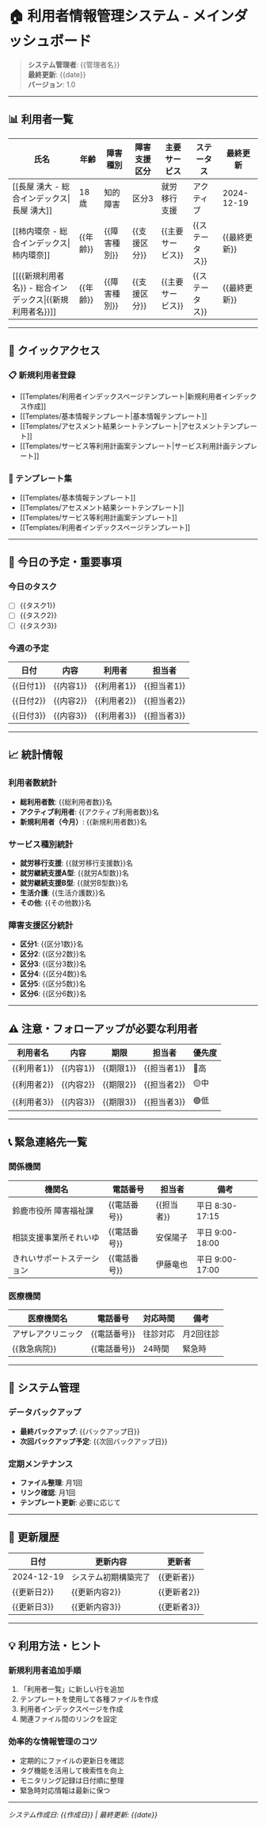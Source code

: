 # 🏠 利用者情報管理システム - メインダッシュボード

> **システム管理者**: {{管理者名}}  
> **最終更新**: {{date}}  
> **バージョン**: 1.0

---

## 📊 利用者一覧

| 氏名 | 年齢 | 障害種別 | 障害支援区分 | 主要サービス | ステータス | 最終更新 |
|------|------|----------|-------------|-------------|----------|----------|
| [[長屋 湧大 - 総合インデックス\|長屋 湧大]] | 18歳 | 知的障害 | 区分3 | 就労移行支援 | アクティブ | 2024-12-19 |
| [[柿内環奈 - 総合インデックス\|柿内環奈]] | {{年齢}} | {{障害種別}} | {{支援区分}} | {{主要サービス}} | {{ステータス}} | {{最終更新}} |
| [[{{新規利用者名}} - 総合インデックス\|{{新規利用者名}}]] | {{年齢}} | {{障害種別}} | {{支援区分}} | {{主要サービス}} | {{ステータス}} | {{最終更新}} |

---

## 🚀 クイックアクセス

### 📋 新規利用者登録
- [[Templates/利用者インデックスページテンプレート|新規利用者インデックス作成]]
- [[Templates/基本情報テンプレート|基本情報テンプレート]]
- [[Templates/アセスメント結果シートテンプレート|アセスメントテンプレート]]
- [[Templates/サービス等利用計画案テンプレート|サービス利用計画テンプレート]]

### 📁 テンプレート集
- [[Templates/基本情報テンプレート]]
- [[Templates/アセスメント結果シートテンプレート]]
- [[Templates/サービス等利用計画案テンプレート]]
- [[Templates/利用者インデックスページテンプレート]]

---

## 📅 今日の予定・重要事項

### 今日のタスク
- [ ] {{タスク1}}
- [ ] {{タスク2}}
- [ ] {{タスク3}}

### 今週の予定
| 日付 | 内容 | 利用者 | 担当者 |
|------|------|--------|--------|
| {{日付1}} | {{内容1}} | {{利用者1}} | {{担当者1}} |
| {{日付2}} | {{内容2}} | {{利用者2}} | {{担当者2}} |
| {{日付3}} | {{内容3}} | {{利用者3}} | {{担当者3}} |

---

## 📈 統計情報

### 利用者数統計
- **総利用者数**: {{総利用者数}}名
- **アクティブ利用者**: {{アクティブ利用者数}}名
- **新規利用者（今月）**: {{新規利用者数}}名

### サービス種別統計
- **就労移行支援**: {{就労移行支援数}}名
- **就労継続支援A型**: {{就労A型数}}名
- **就労継続支援B型**: {{就労B型数}}名
- **生活介護**: {{生活介護数}}名
- **その他**: {{その他数}}名

### 障害支援区分統計
- **区分1**: {{区分1数}}名
- **区分2**: {{区分2数}}名
- **区分3**: {{区分3数}}名
- **区分4**: {{区分4数}}名
- **区分5**: {{区分5数}}名
- **区分6**: {{区分6数}}名

---

## ⚠️ 注意・フォローアップが必要な利用者

| 利用者名 | 内容 | 期限 | 担当者 | 優先度 |
|----------|------|------|--------|----|
| {{利用者1}} | {{内容1}} | {{期限1}} | {{担当者1}} | 🔴高 |
| {{利用者2}} | {{内容2}} | {{期限2}} | {{担当者2}} | 🟡中 |
| {{利用者3}} | {{内容3}} | {{期限3}} | {{担当者3}} | 🟢低 |

---

## 📞 緊急連絡先一覧

### 関係機関
| 機関名 | 電話番号 | 担当者 | 備考 |
|--------|----------|--------|------|
| 鈴鹿市役所 障害福祉課 | {{電話番号}} | {{担当者}} | 平日 8:30-17:15 |
| 相談支援事業所それいゆ | {{電話番号}} | 安保陽子 | 平日 9:00-18:00 |
| きれいサポートステーション | {{電話番号}} | 伊藤竜也 | 平日 9:00-17:00 |

### 医療機関
| 医療機関名 | 電話番号 | 対応時間 | 備考 |
|------------|----------|----------|------|
| アザレアクリニック | {{電話番号}} | 往診対応 | 月2回往診 |
| {{救急病院}} | {{電話番号}} | 24時間 | 緊急時 |

---

## 🔄 システム管理

### データバックアップ
- **最終バックアップ**: {{バックアップ日}}
- **次回バックアップ予定**: {{次回バックアップ日}}

### 定期メンテナンス
- **ファイル整理**: 月1回
- **リンク確認**: 月1回
- **テンプレート更新**: 必要に応じて

---

## 📝 更新履歴

| 日付 | 更新内容 | 更新者 |
|------|----------|--------|
| 2024-12-19 | システム初期構築完了 | {{更新者}} |
| {{更新日2}} | {{更新内容2}} | {{更新者2}} |
| {{更新日3}} | {{更新内容3}} | {{更新者3}} |

---

## 💡 利用方法・ヒント

### 新規利用者追加手順
1. 「利用者一覧」に新しい行を追加
2. テンプレートを使用して各種ファイルを作成
3. 利用者インデックスページを作成
4. 関連ファイル間のリンクを設定

### 効率的な情報管理のコツ
- 定期的にファイルの更新日を確認
- タグ機能を活用して検索性を向上
- モニタリング記録は日付順に整理
- 緊急時対応情報は最新に保つ

---

*システム作成日: {{作成日}} | 最終更新: {{date}}* 